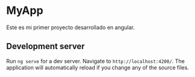 # MyApp
Este es mi primer proyecto desarrollado en angular.

## Development server

Run `ng serve` for a dev server. Navigate to `http://localhost:4200/`. The application will automatically reload if you change any of the source files.